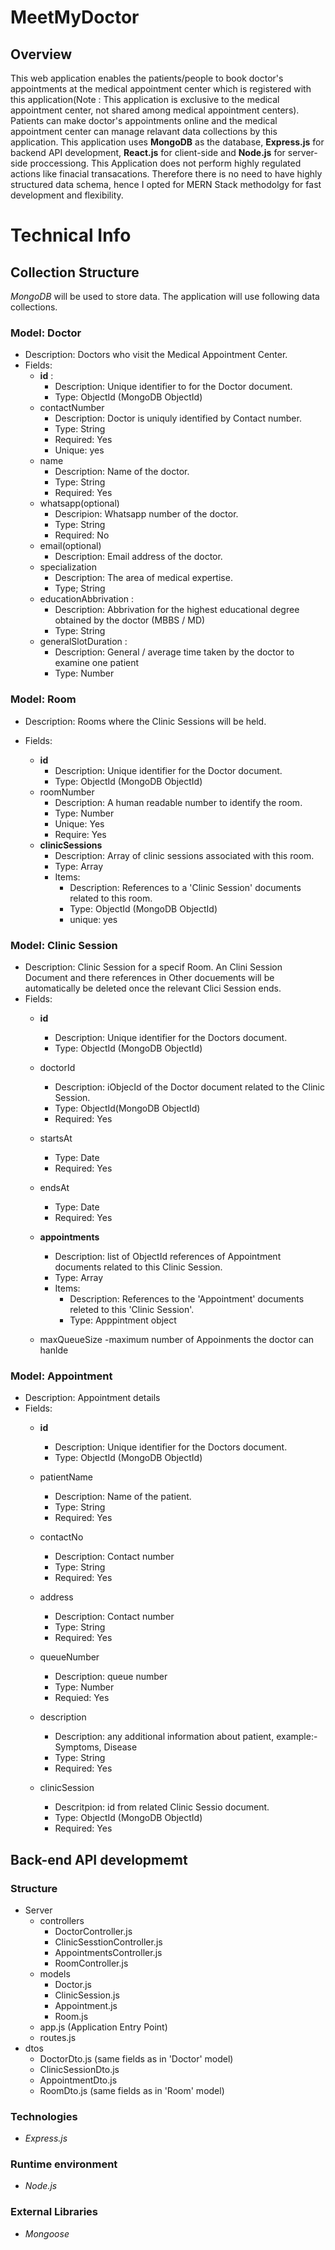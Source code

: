 # MeetMyDoctor

## Overview

This web application enables the patients/people to book doctor's appointments at the medical appointment center which is registered with this application(Note : This application is exclusive to the medical appointment center, not shared among medical appointment centers). Patients can make doctor's appointments online  and the medical appointment center can manage relavant data collections by this application. This application uses **MongoDB** as the database, **Express.js** for backend API development, **React.js** for client-side and **Node.js** for server-side proccessiong. This Application does not perform highly regulated actions like finacial transacations. Therefore there is no need to have highly structured data schema,  hence I opted for MERN Stack methodolgy for fast development and flexibility. 


# Technical Info



## Collection Structure
*MongoDB* will be used to store data. The application will use following data collections.

### Model: Doctor
- Description: Doctors who visit the Medical Appointment Center.
- Fields: 
    + **id** : 
        - Description: Unique identifier to for the Doctor document.     
        - Type: ObjectId (MongoDB ObjectId)
    + contactNumber
        - Description: Doctor is uniquly identified by Contact number.
        - Type: String
        - Required: Yes
        - Unique: yes
    + name
        - Description: Name of the doctor.
        - Type: String
        - Required: Yes
    + whatsapp(optional)
        - Descripion: Whatsapp number of the doctor. 
        - Type: String
        - Required: No
    + email(optional)
        - Description: Email address of the doctor.
    + specialization
        - Description: The area of medical expertise. 
        - Type; String
    + educationAbbrivation : 
        - Description: Abbrivation for the highest educational degree obtained by the doctor       (MBBS / MD)
        - Type: String
    + generalSlotDuration : 
        - Description:  General / average time taken by the doctor to examine one patient
        - Type: Number 

### Model: Room
- Description: Rooms where the Clinic Sessions will be held.
- Fields:

    + **id** 
        - Description: Unique identifier for the Doctor document.     
        - Type: ObjectId (MongoDB ObjectId)
    + roomNumber  
        - Description: A human readable number to identify the room.
        - Type: Number
        - Unique: Yes
        - Require: Yes
    + **clinicSessions**
        - Description: Array of clinic sessions associated with this room.
        - Type: Array
        - Items:
            - Description: References to a 'Clinic Session' documents related to this room.
            - Type: ObjectId (MongoDB ObjectId)
            - unique: yes

### Model: Clinic Session
- Description: Clinic Session for a specif Room. An Clini Session Document and there references in Other docuements will be automatically be deleted once the relevant Clici Session ends. 
- Fields: 
    + **id** 
        - Description: Unique identifier for the Doctors document.
        - Type:  ObjectId (MongoDB ObjectId)
    + doctorId 
        - Description: iObjecId of the Doctor document related to the Clinic Session.
        - Type: ObjectId(MongoDB ObjectId)
        - Required: Yes
    + startsAt
        - Type: Date 
        - Required: Yes 
    + endsAt
        - Type: Date 
        - Required: Yes
    + **appointments**
        - Description: list of ObjectId references of Appointment documents related to this Clinic Session. 
        - Type: Array
        - Items:
            - Description: References to the 'Appointment' documents releted to this 'Clinic Session'.
            - Type: Apppintment object
   
    + maxQueueSize 
        -maximum number of Appoinments the doctor can hanlde



### Model: Appointment
- Description: Appointment details
- Fields: 
    + **id** 
        - Description: Unique identifier for the Doctors document.
        - Type:  ObjectId (MongoDB ObjectId)
    + patientName
        - Description: Name of the patient.
        - Type: String
        - Required: Yes
    + contactNo
        - Description: Contact number
        - Type: String
        - Required: Yes
    + address
        - Description: Contact number
        - Type: String
        - Required: Yes
   
    + queueNumber
        - Description: queue number
        - Type: Number
        - Requied: Yes
        
    + description 
        - Description: any additional information about patient, example:- Symptoms, Disease
        - Type: String
        - Required: Yes
    + clinicSession 
        - Descritpion: id from related Clinic Sessio document.
        - Type: ObjectId (MongoDB ObjectId)
        - Required: Yes

## Back-end API developmemt

### Structure

- Server
    - controllers
        - DoctorController.js
        - ClinicSesstionController.js 
        - AppointmentsController.js
        - RoomController.js
    - models
        - Doctor.js
        - ClinicSession.js
        - Appointment.js
        - Room.js
    - app.js (Application Entry Point)
    - routes.js
- dtos
    - DoctorDto.js (same fields as in 'Doctor' model)
    - ClinicSessionDto.js
    - AppointmentDto.js
    - RoomDto.js (same fields as in 'Room' model)


### Technologies 
- *Express.js*

### Runtime environment 
- *Node.js*

### External Libraries

- *Mongoose* 





